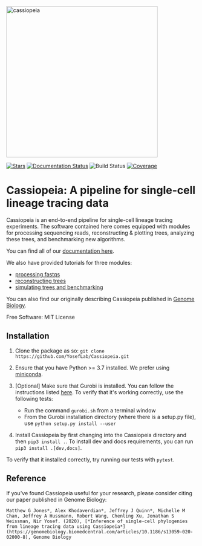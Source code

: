 <img src="https://github.com/YosefLab/cassiopeia/blob/master/docs/_static/logo.png?raw=true" width="400" alt="cassiopeia">

[![Stars](https://img.shields.io/github/stars/YosefLab/cassiopeia?logo=GitHub&color=yellow)](https://github.com/YosefLab/cassiopeia/stargazers)
[![Documentation Status](https://readthedocs.org/projects/cassiopeia/badge/?version=latest)](https://cassiopeia.readthedocs.io/en/stable/?badge=stable)
![Build
Status](https://github.com/YosefLab/cassiopeia/workflows/cassiopeia/badge.svg)
[![Coverage](https://codecov.io/gh/YosefLab/cassiopeia/branch/master/graph/badge.svg)](https://codecov.io/gh/YosefLab/cassiopeia)

Cassiopeia: A pipeline for single-cell lineage tracing data
=============================================================

Cassiopeia is an end-to-end pipeline for single-cell lineage tracing experiments.
The software contained here comes equipped with modules for processing sequencing reads,
reconstructing & plotting trees, analyzing these trees, and benchmarking new algorithms.

You can find all of our [documentation here](https://cassiopeia-lineage.readthedocs.io/en/latest/index.html).

We also have provided tutorials for three modules:

- [processing fastqs](https://github.com/YosefLab/Cassiopeia/blob/master/notebooks/preprocess.ipynb)
- [reconstructing trees](https://github.com/YosefLab/Cassiopeia/blob/master/notebooks/reconstruct.ipynb)
- [simulating trees and benchmarking](https://github.com/YosefLab/Cassiopeia/blob/master/notebooks/benchmark.ipynb)


You can also find our originally describing Cassiopeia published in [Genome Biology](https://genomebiology.biomedcentral.com/articles/10.1186/s13059-020-02000-8).

Free Software: MIT License

Installation
--------------

1. Clone the package as so: ``git clone https://github.com/YosefLab/Cassiopeia.git``

2. Ensure that you have Python >= 3.7 installed. We prefer using [miniconda](https://docs.conda.io/en/latest/miniconda.html).

3. [Optional] Make sure that Gurobi is installed. You can follow the instructions listed [here](http://www.gurobi.com/academia/for-universities). To verify that it's working correctly, use the following tests:
    * Run the command ``gurobi.sh`` from a terminal window
    * From the Gurobi installation directory (where there is a setup.py file), use ``python setup.py install --user``

4. Install Cassiopeia by first changing into the Cassiopeia directory and then `pip3 install .`. To install dev and docs requirements, you can run `pip3 install .[dev,docs]`.

To verify that it installed correctly, try running our tests with `pytest`.

Reference
----------------------

If you've found Cassiopeia useful for your research, please consider citing our paper published in Genome Biology:

```
Matthew G Jones*, Alex Khodaverdian*, Jeffrey J Quinn*, Michelle M Chan, Jeffrey A Hussmann, Robert Wang, Chenling Xu, Jonathan S Weissman, Nir Yosef. (2020), [*Inference of single-cell phylogenies from lineage tracing data using Cassiopeia*](https://genomebiology.biomedcentral.com/articles/10.1186/s13059-020-02000-8), Genome Biology
```